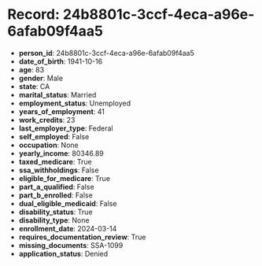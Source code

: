 # Record: 24b8801c-3ccf-4eca-a96e-6afab09f4aa5

- **person_id**: 24b8801c-3ccf-4eca-a96e-6afab09f4aa5
- **date_of_birth**: 1941-10-16
- **age**: 83
- **gender**: Male
- **state**: CA
- **marital_status**: Married
- **employment_status**: Unemployed
- **years_of_employment**: 41
- **work_credits**: 23
- **last_employer_type**: Federal
- **self_employed**: False
- **occupation**: None
- **yearly_income**: 80346.89
- **taxed_medicare**: True
- **ssa_withholdings**: False
- **eligible_for_medicare**: True
- **part_a_qualified**: False
- **part_b_enrolled**: False
- **dual_eligible_medicaid**: False
- **disability_status**: True
- **disability_type**: None
- **enrollment_date**: 2024-03-14
- **requires_documentation_review**: True
- **missing_documents**: SSA-1099
- **application_status**: Denied